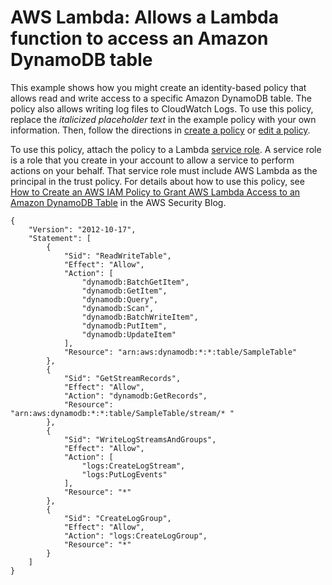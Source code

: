 # AWS Lambda: Allows a Lambda function to access an Amazon DynamoDB table<a name="reference_policies_examples_lambda-access-dynamodb"></a>

This example shows how you might create an identity\-based policy that allows read and write access to a specific Amazon DynamoDB table\. The policy also allows writing log files to CloudWatch Logs\. To use this policy, replace the *italicized placeholder text* in the example policy with your own information\. Then, follow the directions in [create a policy](access_policies_create.md) or [edit a policy](access_policies_manage-edit.md)\.

To use this policy, attach the policy to a Lambda [service role](id_roles_create_for-service.md)\. A service role is a role that you create in your account to allow a service to perform actions on your behalf\. That service role must include AWS Lambda as the principal in the trust policy\. For details about how to use this policy, see [How to Create an AWS IAM Policy to Grant AWS Lambda Access to an Amazon DynamoDB Table](http://aws.amazon.com/blogs/security/how-to-create-an-aws-iam-policy-to-grant-aws-lambda-access-to-an-amazon-dynamodb-table/) in the AWS Security Blog\.

```
{
    "Version": "2012-10-17",
    "Statement": [
        {
            "Sid": "ReadWriteTable",
            "Effect": "Allow",
            "Action": [
                "dynamodb:BatchGetItem",
                "dynamodb:GetItem",
                "dynamodb:Query",
                "dynamodb:Scan",
                "dynamodb:BatchWriteItem",
                "dynamodb:PutItem",
                "dynamodb:UpdateItem"
            ],
            "Resource": "arn:aws:dynamodb:*:*:table/SampleTable"
        },
        {
            "Sid": "GetStreamRecords",
            "Effect": "Allow",
            "Action": "dynamodb:GetRecords",
            "Resource": "arn:aws:dynamodb:*:*:table/SampleTable/stream/* "
        },
        {
            "Sid": "WriteLogStreamsAndGroups",
            "Effect": "Allow",
            "Action": [
                "logs:CreateLogStream",
                "logs:PutLogEvents"
            ],
            "Resource": "*"
        },
        {
            "Sid": "CreateLogGroup",
            "Effect": "Allow",
            "Action": "logs:CreateLogGroup",
            "Resource": "*"
        }
    ]
}
```
